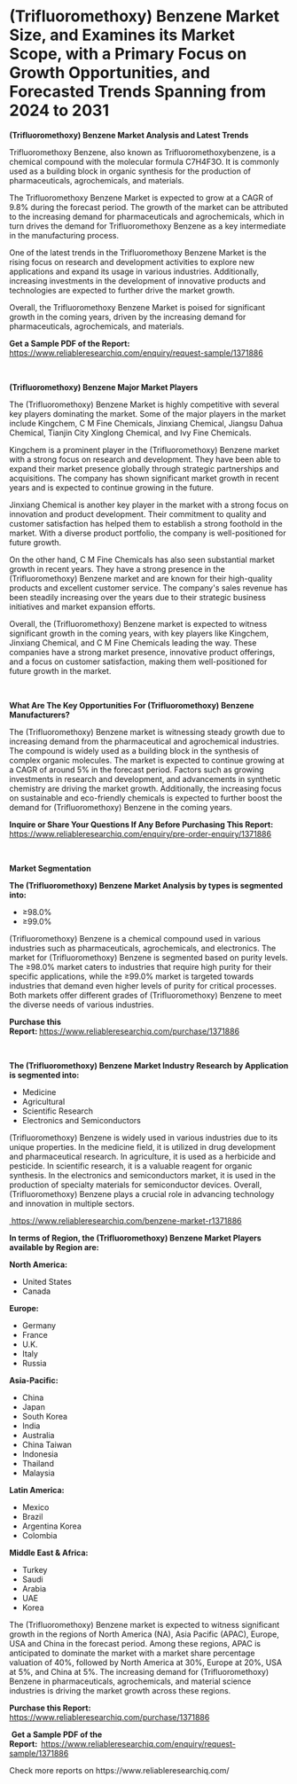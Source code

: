 <p><h1>(Trifluoromethoxy) Benzene Market Size, and Examines its Market Scope, with a Primary Focus on Growth Opportunities, and Forecasted Trends Spanning from 2024 to 2031</h1></p><p><strong>(Trifluoromethoxy) Benzene Market Analysis and Latest Trends</strong></p>
<p><p>Trifluoromethoxy Benzene, also known as Trifluoromethoxybenzene, is a chemical compound with the molecular formula C7H4F3O. It is commonly used as a building block in organic synthesis for the production of pharmaceuticals, agrochemicals, and materials.</p><p>The Trifluoromethoxy Benzene Market is expected to grow at a CAGR of 9.8% during the forecast period. The growth of the market can be attributed to the increasing demand for pharmaceuticals and agrochemicals, which in turn drives the demand for Trifluoromethoxy Benzene as a key intermediate in the manufacturing process.</p><p>One of the latest trends in the Trifluoromethoxy Benzene Market is the rising focus on research and development activities to explore new applications and expand its usage in various industries. Additionally, increasing investments in the development of innovative products and technologies are expected to further drive the market growth.</p><p>Overall, the Trifluoromethoxy Benzene Market is poised for significant growth in the coming years, driven by the increasing demand for pharmaceuticals, agrochemicals, and materials.</p></p>
<p><strong>Get a Sample PDF of the Report:&nbsp;</strong> <a href="https://www.reliableresearchiq.com/enquiry/request-sample/1371886">https://www.reliableresearchiq.com/enquiry/request-sample/1371886</a></p>
<p>&nbsp;</p>
<p><strong>(Trifluoromethoxy) Benzene Major Market Players</strong></p>
<p><p>The (Trifluoromethoxy) Benzene Market is highly competitive with several key players dominating the market. Some of the major players in the market include Kingchem, C M Fine Chemicals, Jinxiang Chemical, Jiangsu Dahua Chemical, Tianjin City Xinglong Chemical, and Ivy Fine Chemicals.</p><p>Kingchem is a prominent player in the (Trifluoromethoxy) Benzene market with a strong focus on research and development. They have been able to expand their market presence globally through strategic partnerships and acquisitions. The company has shown significant market growth in recent years and is expected to continue growing in the future.</p><p>Jinxiang Chemical is another key player in the market with a strong focus on innovation and product development. Their commitment to quality and customer satisfaction has helped them to establish a strong foothold in the market. With a diverse product portfolio, the company is well-positioned for future growth.</p><p>On the other hand, C M Fine Chemicals has also seen substantial market growth in recent years. They have a strong presence in the (Trifluoromethoxy) Benzene market and are known for their high-quality products and excellent customer service. The company's sales revenue has been steadily increasing over the years due to their strategic business initiatives and market expansion efforts.</p><p>Overall, the (Trifluoromethoxy) Benzene market is expected to witness significant growth in the coming years, with key players like Kingchem, Jinxiang Chemical, and C M Fine Chemicals leading the way. These companies have a strong market presence, innovative product offerings, and a focus on customer satisfaction, making them well-positioned for future growth in the market.</p></p>
<p>&nbsp;</p>
<p><strong>What Are The Key Opportunities For (Trifluoromethoxy) Benzene Manufacturers?</strong></p>
<p><p>The (Trifluoromethoxy) Benzene market is witnessing steady growth due to increasing demand from the pharmaceutical and agrochemical industries. The compound is widely used as a building block in the synthesis of complex organic molecules. The market is expected to continue growing at a CAGR of around 5% in the forecast period. Factors such as growing investments in research and development, and advancements in synthetic chemistry are driving the market growth. Additionally, the increasing focus on sustainable and eco-friendly chemicals is expected to further boost the demand for (Trifluoromethoxy) Benzene in the coming years.</p></p>
<p><strong>Inquire or Share Your Questions If Any Before Purchasing This Report:</strong> <a href="https://www.reliableresearchiq.com/enquiry/pre-order-enquiry/1371886">https://www.reliableresearchiq.com/enquiry/pre-order-enquiry/1371886</a></p>
<p>&nbsp;</p>
<p><strong>Market Segmentation</strong></p>
<p><strong>The (Trifluoromethoxy) Benzene Market Analysis by types is segmented into:</strong></p>
<p><ul><li>≥98.0%</li><li>≥99.0%</li></ul></p>
<p><p>(Trifluoromethoxy) Benzene is a chemical compound used in various industries such as pharmaceuticals, agrochemicals, and electronics. The market for (Trifluoromethoxy) Benzene is segmented based on purity levels. The ≥98.0% market caters to industries that require high purity for their specific applications, while the ≥99.0% market is targeted towards industries that demand even higher levels of purity for critical processes. Both markets offer different grades of (Trifluoromethoxy) Benzene to meet the diverse needs of various industries.</p></p>
<p><strong>Purchase this Report:&nbsp;</strong><a href="https://www.reliableresearchiq.com/purchase/1371886">https://www.reliableresearchiq.com/purchase/1371886</a></p>
<p>&nbsp;</p>
<p><strong>The (Trifluoromethoxy) Benzene Market Industry Research by Application is segmented into:</strong></p>
<p><ul><li>Medicine</li><li>Agricultural</li><li>Scientific Research</li><li>Electronics and Semiconductors</li></ul></p>
<p><p>(Trifluoromethoxy) Benzene is widely used in various industries due to its unique properties. In the medicine field, it is utilized in drug development and pharmaceutical research. In agriculture, it is used as a herbicide and pesticide. In scientific research, it is a valuable reagent for organic synthesis. In the electronics and semiconductors market, it is used in the production of specialty materials for semiconductor devices. Overall, (Trifluoromethoxy) Benzene plays a crucial role in advancing technology and innovation in multiple sectors.</p></p>
<p><a href="https://www.reliableresearchiq.com/benzene-market-r1371886">&nbsp;https://www.reliableresearchiq.com/benzene-market-r1371886</a></p>
<p><strong>In terms of Region, the (Trifluoromethoxy) Benzene Market Players available by Region are:</strong></p>
<p>
    <p> <strong> North America: </strong>
        <ul>
            <li>United States</li>
            <li>Canada</li>
        </ul>
        </p> 
    <p> <strong> Europe: </strong>
        <ul>
            <li>Germany</li>
            <li>France</li>
            <li>U.K.</li>
            <li>Italy</li>
            <li>Russia</li>
        </ul>
        </p> 
    <p> <strong> Asia-Pacific: </strong>
        <ul>
            <li>China</li>
            <li>Japan</li>
            <li>South Korea</li>
            <li>India</li>
            <li>Australia</li>
            <li>China Taiwan</li>
            <li>Indonesia</li>
            <li>Thailand</li>
            <li>Malaysia</li>
        </ul>
        </p> 
    <p> <strong> Latin America: </strong>
        <ul>
            <li>Mexico</li>
            <li>Brazil</li>
            <li>Argentina Korea</li>
            <li>Colombia</li>
        </ul>
        </p> 
    <p> <strong> Middle East & Africa: </strong>
        <ul>
            <li>Turkey</li>
            <li>Saudi</li>
            <li>Arabia</li>
            <li>UAE</li>
            <li>Korea</li>
        </ul>
    </p>
    </p>
<p><p>The (Trifluoromethoxy) Benzene market is expected to witness significant growth in the regions of North America (NA), Asia Pacific (APAC), Europe, USA and China in the forecast period. Among these regions, APAC is anticipated to dominate the market with a market share percentage valuation of 40%, followed by North America at 30%, Europe at 20%, USA at 5%, and China at 5%. The increasing demand for (Trifluoromethoxy) Benzene in pharmaceuticals, agrochemicals, and material science industries is driving the market growth across these regions.</p></p>
<p><strong>Purchase this Report: </strong><a href="https://www.reliableresearchiq.com/purchase/1371886">https://www.reliableresearchiq.com/purchase/1371886</a></p>
<p>&nbsp;<strong>Get a Sample PDF of the Report:&nbsp;&nbsp;</strong><a href="https://www.reliableresearchiq.com/enquiry/request-sample/1371886">https://www.reliableresearchiq.com/enquiry/request-sample/1371886</a></p>
<p><strong></strong></p>
<p>Check more reports on https://www.reliableresearchiq.com/</p>